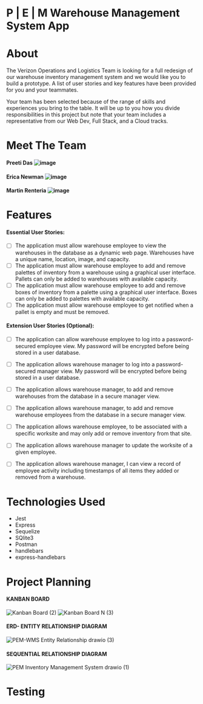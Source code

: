 # P | E | M  Warehouse Management System App
####
# About
The Verizon Operations and Logistics Team is looking for a full redesign of our warehouse inventory management system and we would like you to build a prototype. A list of user stories and key features have been provided for you and your teammates.

Your team has been selected because of the range of skills and experiences you bring to the table.  It will be up to you how you divide responsibilities in this project but note that your team includes a representative from our Web Dev, Full Stack, and a Cloud tracks.


# Meet The Team
#### Preeti Das ![image](https://user-images.githubusercontent.com/94469645/146899632-305a86d2-6180-40c9-b490-e6b782ab8187.png)

#### Erica Newman ![image](https://user-images.githubusercontent.com/94469645/146899559-32ca3d7f-3669-4e62-a101-5759ab41fa73.png)

#### Martin Renteria ![image](https://user-images.githubusercontent.com/94469645/146899450-010ad8b0-faba-497f-80e2-dc32db43aa7b.png)


# Features
#### Essential User Stories:

- [ ] The application must allow warehouse employee to view the warehouses in the database as a dynamic web page.  Warehouses have a unique name, location, image, and capacity.
- [ ] The application must allow warehouse employee to add and remove palettes of inventory from a warehouse using a graphical user interface.  Pallets can only be added to warehouses with available capacity.
- [ ] The application must allow warehouse employee to add and remove boxes of inventory from a palette using a graphical user interface.  Boxes can only be added to palettes with available capacity.
- [ ] The application must allow warehouse employee to get notified when a pallet is empty and must be removed.

#### Extension User Stories (Optional):
- [ ] The application can allow warehouse employee to log into a password-secured employee view.  My password will be encrypted before being stored in a user database.
- [ ] The application allows warehouse manager to log into a password-secured manager view.  My password will be encrypted before being stored in a user database.
- [ ] The application allows warehouse manager, to add and remove warehouses from the database in a secure manager view.
- [ ] The application allows warehouse manager, to add and remove warehouse employees from the database in a secure manager view.
- [ ] The application allows warehouse employee, to be associated with a specific worksite and may only add or remove inventory from that site.
- [ ] The application allows warehouse manager to update the worksite of a given employee.
- [ ] The application allows warehouse manager, I can view a record of employee activity including timestamps of all items they added or removed from a warehouse.


# Technologies Used
<ul>
      <li>Jest</li>
      <li>Express</li>
      <li>Sequelize</li>
      <li>SQlite3</li>
      <li>Postman</li>
      <li>handlebars</li>
      <li>express-handlebars</li>
  </ul>
  
# Project Planning
#### KANBAN BOARD
![Kanban Board (2)](https://user-images.githubusercontent.com/94469645/146900168-d76ba27a-4b13-4732-b0e5-ff08a233ff7d.PNG)
![Kanban Board N (3)](https://user-images.githubusercontent.com/94469645/146900199-d7688384-6e07-40ac-87df-38bff4c963a2.png)

#### ERD- ENTITY RELATIONSHIP DIAGRAM
![PEM-WMS Entity Relationship drawio (3)](https://user-images.githubusercontent.com/94469645/146901242-f16cef08-4882-41bd-a9f6-f4cf51e25ccb.png)


#### SEQUENTIAL RELATIONSHIP DIAGRAM
![PEM Inventory Management System drawio (1)](https://user-images.githubusercontent.com/94469645/146900938-74816a80-f279-4920-8b3e-95a946a1c1aa.png)




  
# Testing
